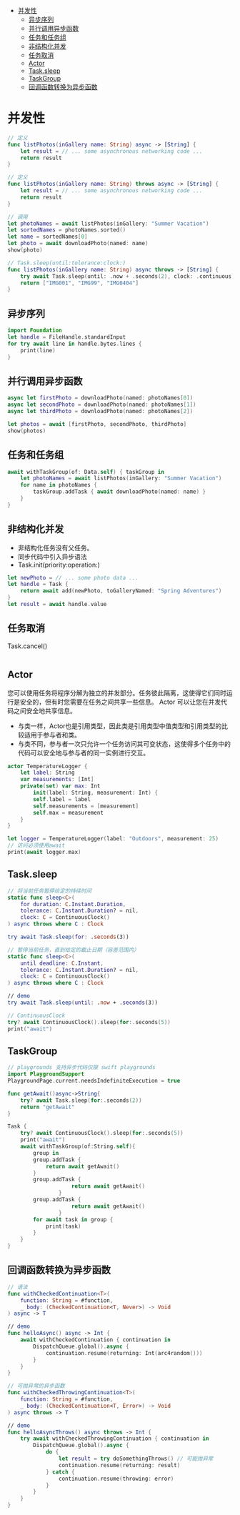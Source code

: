 <!-- @import "[TOC]" {cmd="toc" depthFrom=1 depthTo=6 orderedList=false} -->

<!-- code_chunk_output -->

- [并发性](#并发性)
  - [异步序列](#异步序列)
  - [并行调用异步函数](#并行调用异步函数)
  - [任务和任务组](#任务和任务组)
  - [非结构化并发](#非结构化并发)
  - [任务取消](#任务取消)
  - [Actor](#actor)
  - [Task.sleep](#tasksleep)
  - [TaskGroup](#taskgroup)
  - [回调函数转换为异步函数](#回调函数转换为异步函数)

<!-- /code_chunk_output -->

# 并发性

```swift
// 定义
func listPhotos(inGallery name: String) async -> [String] {
    let result = // ... some asynchronous networking code ...
    return result
}

// 定义
func listPhotos(inGallery name: String) throws async -> [String] {
    let result = // ... some asynchronous networking code ...
    return result
}

// 调用
let photoNames = await listPhotos(inGallery: "Summer Vacation")
let sortedNames = photoNames.sorted()
let name = sortedNames[0]
let photo = await downloadPhoto(named: name)
show(photo)
```

```swift
// Task.sleep(until:tolerance:clock:)
func listPhotos(inGallery name: String) async throws -> [String] {
    try await Task.sleep(until: .now + .seconds(2), clock: .continuous)
    return ["IMG001", "IMG99", "IMG0404"]
}
```

## 异步序列

```swift
import Foundation
let handle = FileHandle.standardInput
for try await line in handle.bytes.lines {
    print(line)
}
```

## 并行调用异步函数

```swift
async let firstPhoto = downloadPhoto(named: photoNames[0])
async let secondPhoto = downloadPhoto(named: photoNames[1])
async let thirdPhoto = downloadPhoto(named: photoNames[2])

let photos = await [firstPhoto, secondPhoto, thirdPhoto]
show(photos)
```

## 任务和任务组

```swift
await withTaskGroup(of: Data.self) { taskGroup in
    let photoNames = await listPhotos(inGallery: "Summer Vacation")
    for name in photoNames {
        taskGroup.addTask { await downloadPhoto(named: name) }
    }
}
```

## 非结构化并发

- 非结构化任务没有父任务。
- 同步代码中引入异步语法
- Task.init(priority:operation:)

```swift
let newPhoto = // ... some photo data ...
let handle = Task {
    return await add(newPhoto, toGalleryNamed: "Spring Adventures")
}
let result = await handle.value
```

## 任务取消

Task.cancel()

```swift


```

## Actor

您可以使用任务将程序分解为独立的并发部分。任务彼此隔离，这使得它们同时运行是安全的，但有时您需要在任务之间共享一些信息。 Actor 可以让您在并发代码之间安全地共享信息。

- 与类一样，Actor也是引用类型，因此类是引用类型中值类型和引用类型的比较适用于参与者和类。
- 与类不同，参与者一次只允许一个任务访问其可变状态，这使得多个任务中的代码可以安全地与参与者的同一实例进行交互。

```swift
actor TemperatureLogger {
    let label: String
    var measurements: [Int]
    private(set) var max: Int
        init(label: String, measurement: Int) {
        self.label = label
        self.measurements = [measurement]
        self.max = measurement
    }
}

let logger = TemperatureLogger(label: "Outdoors", measurement: 25)
// 访问必须使用await
print(await logger.max)
```

## Task.sleep

```swift
// 将当前任务暂停给定的持续时间
static func sleep<C>(
    for duration: C.Instant.Duration,
    tolerance: C.Instant.Duration? = nil,
    clock: C = ContinuousClock()
) async throws where C : Clock

try await Task.sleep(for: .seconds(3))
```

```swift
// 暂停当前​​任务，直到给定的截止日期（容差范围内）
static func sleep<C>(
    until deadline: C.Instant,
    tolerance: C.Instant.Duration? = nil,
    clock: C = ContinuousClock()
) async throws where C : Clock

// demo
try await Task.sleep(until: .now + .seconds(3))
```

```swift
// ContinuousClock
try? await ContinuousClock().sleep(for:.seconds(5))
print("await")
```

## TaskGroup

```swift
// playgrounds 支持异步代码仅限 swift playgrounds
import PlaygroundSupport
PlaygroundPage.current.needsIndefiniteExecution = true

func getAwait()async->String{
    try? await Task.sleep(for:.seconds(2))
    return "getAwait"
}

Task {
    try? await ContinuousClock().sleep(for:.seconds(5))
    print("await")
    await withTaskGroup(of:String.self){
        group in 
        group.addTask {
            return await getAwait()
        }
        group.addTask {
                    return await getAwait()
                }   
        group.addTask {
                    return await getAwait()
                }   
        for await task in group {
            print(task)
        }
    }
}
```

## 回调函数转换为异步函数

```swift
// 语法
func withCheckedContinuation<T>(
    function: String = #function,
    _ body: (CheckedContinuation<T, Never>) -> Void
) async -> T

// demo
func helloAsync() async -> Int {
    await withCheckedContinuation { continuation in
        DispatchQueue.global().async {
            continuation.resume(returning: Int(arc4random()))
        }
    }
}
```

```swift
// 可抛异常的异步函数
func withCheckedThrowingContinuation<T>(
    function: String = #function,
    _ body: (CheckedContinuation<T, Error>) -> Void
) async throws -> T

// demo
func helloAsyncThrows() async throws -> Int {
    try await withCheckedThrowingContinuation { continuation in
        DispatchQueue.global().async {
            do {
                let result = try doSomethingThrows() // 可能抛异常
                continuation.resume(returning: result)
            } catch {
                continuation.resume(throwing: error)
            }
        }
    }
}
```
